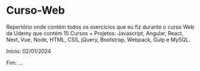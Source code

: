 # Curso-Web
Repertório onde contém todos os exercícios que eu fiz durante o curso Web da Udemy que contém 15 Cursos + Projetos: Javascript, Angular, React, Next, Vue, Node, HTML, CSS, jQuery, Bootstrap, Webpack, Gulp e MySQL.

Início: 02/01/2024

Fim: ...
